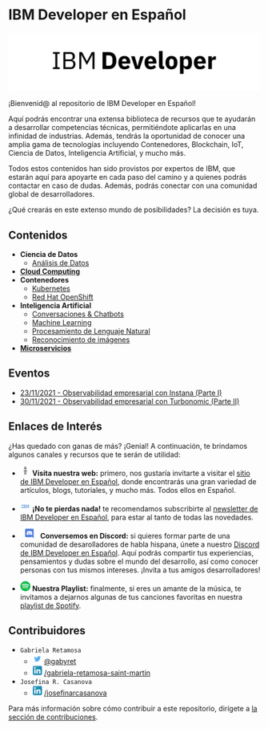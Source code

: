 # IBM Developer en Español

![IBM Developer Logo](/images/ibm_developer_logotype.png)

¡Bienvenid@ al repositorio de IBM Developer en Español!

Aquí podrás encontrar una extensa biblioteca de recursos que te ayudarán a desarrollar competencias técnicas, permitiéndote aplicarlas en una infinidad de industrias. Además, tendrás la oportunidad de conocer una amplia gama de tecnologías incluyendo Contenedores, Blockchain, IoT, Ciencia de Datos, Inteligencia Artificial, y mucho más. 

Todos estos contenidos han sido provistos por expertos de IBM, que estarán aquí para apoyarte en cada paso del camino y a quienes podrás contactar en caso de dudas. Además, podrás conectar con una comunidad global de desarrolladores.

¿Qué crearás en este extenso mundo de posibilidades? La decisión es tuya.

## Contenidos

- **Ciencia de Datos**
  - [Análisis de Datos](contenido/ciencia%20de%20datos/análisis%20de%20datos/README.md)
- [**Cloud Computing**](contenido/cloud/README.md)
- **Contenedores**
  - [Kubernetes](contenido/contenedores/Kubernetes/README.md)
  - [Red Hat OpenShift](contenido/contenedores/Red%20Hat%20OpenShift/README.md)
- **Inteligencia Artificial**
  - [Conversaciones & Chatbots](contenido/inteligencia%20artificial/Conversaciones%20&%20Chatbots/README.md)
  - [Machine Learning](contenido/inteligencia%20artificial/Machine%20Learning/README.md)
  - [Procesamiento de Lenguaje Natural](contenido/inteligencia%20artificial/Procesamiento%20de%20Lenguaje%20Natural%20(NLP)/README.md)
  - [Reconocimiento de imágenes](contenido/inteligencia%20artificial/Reconocimiento%20de%20Imágenes/README.md)
- [**Microservicios**](contenido/microservicios/README.md)

## Eventos

- [23/11/2021 - Observabilidad empresarial con Instana (Parte I)](./eventos/joint-workshops/20211123%20-%20Observabilidad%20empresarial%20con%20Instana%20(Parte%20I)/README.md)
- [30/11/2021 - Observabilidad empresarial con Turbonomic (Parte II)](./eventos/joint-workshops/20211130%20-%20Observabilidad%20empresarial%20con%20Turbonomic%20(Parte%20II)/README.md)

## Enlaces de Interés

¿Has quedado con ganas de más? ¡Genial! A continuación, te brindamos algunos canales y recursos que te serán de utilidad:

- ![IBM Icon](./images/eyebeem_logo_white_small.png) **Visita nuestra web:** primero, nos gustaría invitarte a visitar el [sitio de IBM Developer en Español](https://developer.ibm.com/es/), donde encontrarás una gran variedad de artículos, blogs, tutoriales, y mucho más. Todos ellos en Español.

- ![IBM Icon](./images/icon_ibm_small.png) **¡No te pierdas nada!** te recomendamos subscribirte al [newsletter de IBM Developer en Español](http://ibm.biz/registronewsletter), para estar al tanto de todas las novedades.
  
- ![Discord Icon](./images/icon_discord_small.png) **Conversemos en Discord:** si quieres formar parte de una comunidad de desarolladores de habla hispana, únete a nuestro [Discord de IBM Developer en Español](https://discord.gg/yBs8YSnx9m). Aquí podrás compartir tus experiencias, pensamientos y dudas sobre el mundo del desarrollo, así como conocer personas con tus mismos intereses. ¡Invita a tus amigos desarrolladores!
  
- ![Spotify Icon](./images/icon_spotify_small.png) **Nuestra Playlist:** finalmente, si eres un amante de la música, te invitamos a dejarnos algunas de tus canciones favoritas en nuestra [playlist de Spotify](https://open.spotify.com/playlist/2PrxGrcA8MT6K8GLUhvI5R?si=6872d030d5eb4534).

## Contribuidores

- ``Gabriela Retamosa``
  - ![Twitter Icon](images/icon_twitter_small.png) [@gabyret](https://twitter.com/gabyret)
  - ![LinkedIn Icon](images/icon_linkedin_small.png) [/gabriela-retamosa-saint-martin](https://www.linkedin.com/in/gabriela-retamosa-saint-martin/)
- ``Josefina R. Casanova``
  - ![LinkedIn Icon](images/icon_linkedin_small.png) [/josefinarcasanova](https://www.linkedin.com/in/josefinarcasanova/)

Para más información sobre cómo contribuir a este repositorio, dirígete a [la sección de contribuciones](docs/CONTRIBUITING.md).
